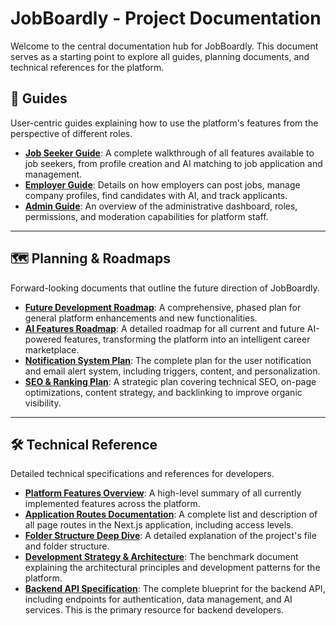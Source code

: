 # JobBoardly - Project Documentation

Welcome to the central documentation hub for JobBoardly. This document serves as a starting point to explore all guides, planning documents, and technical references for the platform.

## 📖 Guides

User-centric guides explaining how to use the platform's features from the perspective of different roles.

- [**Job Seeker Guide**](./guides/01-job-seeker-guide.md): A complete walkthrough of all features available to job seekers, from profile creation and AI matching to job application and management.
- [**Employer Guide**](./guides/02-employer-guide.md): Details on how employers can post jobs, manage company profiles, find candidates with AI, and track applicants.
- [**Admin Guide**](./guides/03-admin-guide.md): An overview of the administrative dashboard, roles, permissions, and moderation capabilities for platform staff.

---

## 🗺️ Planning & Roadmaps

Forward-looking documents that outline the future direction of JobBoardly.

- [**Future Development Roadmap**](./planning/01-future-development-roadmap.md): A comprehensive, phased plan for general platform enhancements and new functionalities.
- [**AI Features Roadmap**](./planning/02-ai-features-roadmap.md): A detailed roadmap for all current and future AI-powered features, transforming the platform into an intelligent career marketplace.
- [**Notification System Plan**](./planning/03-notification-system-plan.md): The complete plan for the user notification and email alert system, including triggers, content, and personalization.
- [**SEO & Ranking Plan**](./planning/04-seo-ranking-plan.md): A strategic plan covering technical SEO, on-page optimizations, content strategy, and backlinking to improve organic visibility.

---

## 🛠️ Technical Reference

Detailed technical specifications and references for developers.

- [**Platform Features Overview**](./reference/01-platform-features-overview.md): A high-level summary of all currently implemented features across the platform.
- [**Application Routes Documentation**](./reference/02-routes-documentation.md): A complete list and description of all page routes in the Next.js application, including access levels.
- [**Folder Structure Deep Dive**](./reference/04-folder-structure-deep-dive.md): A detailed explanation of the project's file and folder structure.
- [**Development Strategy & Architecture**](./reference/05-code-cleaning-strategies.md): The benchmark document explaining the architectural principles and development patterns for the platform.
- [**Backend API Specification**](./api/v1/README.md): The complete blueprint for the backend API, including endpoints for authentication, data management, and AI services. This is the primary resource for backend developers.
